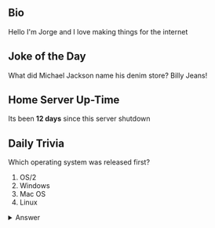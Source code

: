 ## Bio

Hello I'm Jorge and I love making things for the internet

## Joke of the Day

What did Michael Jackson name his denim store?    Billy Jeans!

## Home Server Up-Time

Its been **12 days** since this server shutdown


## Daily Trivia

Which operating system was released first?
 1. OS/2
 2. Windows
 3. Mac OS
 4. Linux

<details>
  <summary>Answer</summary>
  Mac OS
</details>
